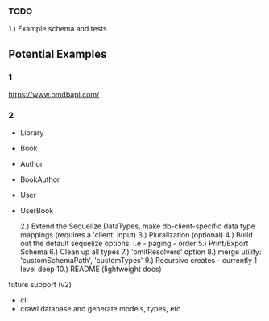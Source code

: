 ### TODO

1.) Example schema and tests

## Potential Examples

### 1

https://www.omdbapi.com/

### 2

- Library
- Book
- Author
- BookAuthor
- User
- UserBook

  2.) Extend the Sequelize DataTypes, make db-client-specific data type mappings (requires a 'client' input)
  3.) Pluralization (optional)
  4.) Build out the default sequelize options, i.e - paging - order
  5.) Print/Export Schema
  6.) Clean up all types
  7.) 'omitResolvers' option
  8.) merge utility: 'customSchemaPath', 'customTypes'
  9.) Recursive creates - currently 1 level deep
  10.) README (lightweight docs)

future support (v2)

- cli
- crawl database and generate models, types, etc
